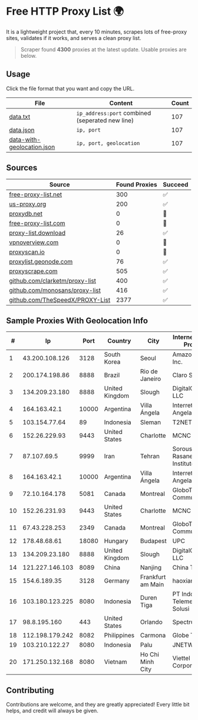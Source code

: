 
# Free HTTP Proxy List 🌍

It is a lightweight project that, every 10 minutes, scrapes lots of free-proxy sites, validates if it works, and serves a clean proxy list.


> Scraper found **4300** proxies at the latest update. Usable proxies are below.

## Usage

Click the file format that you want and copy the URL.


|File|Content|Count|
|----|-------|-----|
|[data.txt](https://raw.githubusercontent.com/themiralay/Proxy-List-World/master/data.txt)|`ip_address:port` combined (seperated new line)|107|
|[data.json](https://raw.githubusercontent.com/themiralay/Proxy-List-World/master/data.json)|`ip, port`|107|
|[data-with-geolocation.json](https://raw.githubusercontent.com/themiralay/Proxy-List-World/master/data-with-geolocation.json)|`ip, port, geolocation`|107|

## Sources

|Source|Found Proxies|Succeed|
|------|-------------|-------|
|[free-proxy-list.net](https://free-proxy-list.net)|300|✅|
|[us-proxy.org](https://www.us-proxy.org)|200|✅|
|[proxydb.net](http://proxydb.net)|0|🚫|
|[free-proxy-list.com](https://free-proxy-list.com/?page=&port=&type%5B%5D=http&type%5B%5D=https&up_time=0&search=Search)|0|🚫|
|[proxy-list.download](https://www.proxy-list.download/HTTP)|26|✅|
|[vpnoverview.com](https://vpnoverview.com/privacy/anonymous-browsing/free-proxy-servers)|0|🚫|
|[proxyscan.io](https://www.proxyscan.io)|0|🚫|
|[proxylist.geonode.com](https://proxylist.geonode.com/api/proxy-list?limit=300&page=1&sort_by=lastChecked&sort_type=desc&protocols=http,https)|76|✅|
|[proxyscrape.com](https://api.proxyscrape.com/v2/?request=displayproxies&protocol=http&timeout=10000&country=all&ssl=all&anonymity=all)|505|✅|
|[github.com/clarketm/proxy-list](https://raw.githubusercontent.com/clarketm/proxy-list/master/proxy-list-raw.txt)|400|✅|
|[github.com/monosans/proxy-list](https://raw.githubusercontent.com/monosans/proxy-list/main/proxies/http.txt)|416|✅|
|[github.com/TheSpeedX/PROXY-List](https://raw.githubusercontent.com/TheSpeedX/PROXY-List/master/http.txt)|2377|✅|


## Sample Proxies With Geolocation Info

|#|Ip|Port|Country|City|Internet Service Provider|
|-|--|----|-------|----|-------------------------|
|1|43.200.108.126|3128|South Korea|Seoul|Amazon.com, Inc.|
|2|200.174.198.86|8888|Brazil|Rio de Janeiro|Claro S.A|
|3|134.209.23.180|8888|United Kingdom|Slough|DigitalOcean, LLC|
|4|164.163.42.1|10000|Argentina|Villa Ángela|Interret Villa Angela SRL|
|5|103.154.77.64|89|Indonesia|Sleman|T2NET|
|6|152.26.229.93|9443|United States|Charlotte|MCNC|
|7|87.107.69.5|9999|Iran|Tehran|Soroush Rasaneh Institute|
|8|164.163.42.1|10000|Argentina|Villa Ángela|Interret Villa Angela SRL|
|9|72.10.164.178|5081|Canada|Montreal|GloboTech Communications|
|10|152.26.231.93|9443|United States|Charlotte|MCNC|
|11|67.43.228.253|2349|Canada|Montreal|GloboTech Communications|
|12|178.48.68.61|18080|Hungary|Budapest|UPC|
|13|134.209.23.180|8888|United Kingdom|Slough|DigitalOcean, LLC|
|14|121.227.146.103|8089|China|Nanjing|China Telecom|
|15|154.6.189.35|3128|Germany|Frankfurt am Main|haoxiangyun|
|16|103.180.123.225|8080|Indonesia|Duren Tiga|PT Indo Telemedia Solusi|
|17|98.8.195.160|443|United States|Orlando|Spectrum|
|18|112.198.179.242|8082|Philippines|Carmona|Globe Telecom|
|19|103.210.122.27|8080|Indonesia|Palu|JNETWORK|
|20|171.250.132.168|8080|Vietnam|Ho Chi Minh City|Viettel Corporation|



## Contributing

Contributions are welcome, and they are greatly appreciated! Every
little bit helps, and credit will always be given.

